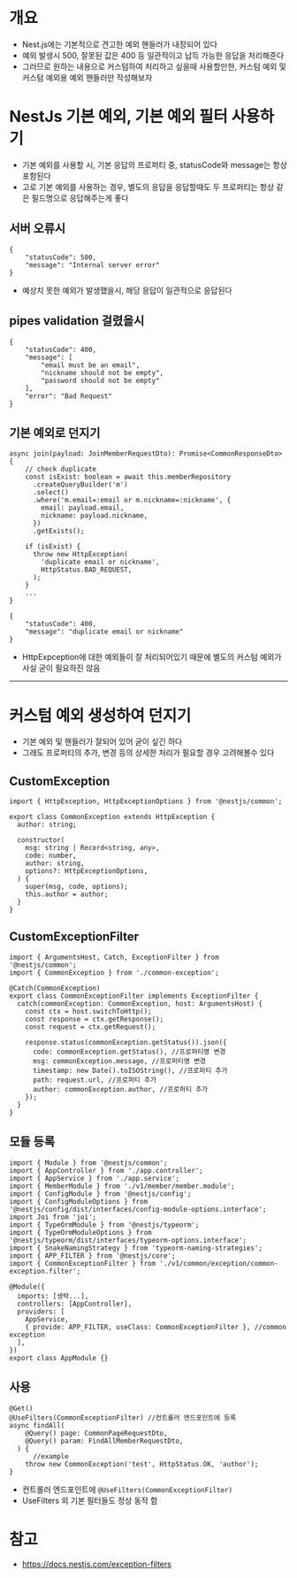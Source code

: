 # 개요

- Nest.js에는 기본적으로 견고한 예외 핸들러가 내장되어 있다
- 예외 발생시 500, 잘못된 값은 400 등 일관적이고 납득 가능한 응답을 처리해준다
- 그러므로 원하는 내용으로 커스텀하여 처리하고 싶을때 사용할만한, 커스텀 예외 및 커스텀 예외용 예외 핸들러만 작성해보자

# NestJs 기본 예외, 기본 예외 필터 사용하기

- 기본 예외를 사용할 시, 기본 응답의 프로퍼티 중, statusCode와 message는 항상 포함된다
- 고로 기본 예외를 사용하는 경우, 별도의 응답을 응답할때도 두 프로퍼티는 항상 같은 필드명으로 응답해주는게 좋다

## 서버 오류시

```tsx
{
    "statusCode": 500,
    "message": "Internal server error"
}
```

- 예상치 못한 예외가 발생했을시, 해당 응답이 일관적으로 응답된다

## pipes validation 걸렸을시

```tsx
{
    "statusCode": 400,
    "message": [
        "email must be an email",
        "nickname should not be empty",
        "password should not be empty"
    ],
    "error": "Bad Request"
}
```

## 기본 예외로 던지기

```tsx
async join(payload: JoinMemberRequestDto): Promise<CommonResponseDto> {
    // check duplicate
    const isExist: boolean = await this.memberRepository
      .createQueryBuilder('m')
      .select()
      .where('m.email=:email or m.nickname=:nickname', {
        email: payload.email,
        nickname: payload.nickname,
      })
      .getExists();

    if (isExist) {
      throw new HttpException(
        'duplicate email or nickname',
        HttpStatus.BAD_REQUEST,
      );
    }
	...
}
```

```tsx
{
    "statusCode": 400,
    "message": "duplicate email or nickname"
}
```

- HttpExpception에 대한 예외들이 잘 처리되어있기 때문에 별도의 커스텀 예외가 사실 굳이 필요하진 않음

---

# 커스텀 예외 생성하여 던지기

- 기본 예외 및 핸들러가 잘되어 있어 굳이 싶긴 하다
- 그래도 프로퍼티의 추가, 변경 등의 상세한 처리가 필요할 경우 고려해볼수 있다

## CustomException

```tsx
import { HttpException, HttpExceptionOptions } from '@nestjs/common';

export class CommonException extends HttpException {
  author: string;

  constructor(
    msg: string | Record<string, any>,
    code: number,
    author: string,
    options?: HttpExceptionOptions,
  ) {
    super(msg, code, options);
    this.author = author;
  }
}

```

## CustomExceptionFilter

```tsx
import { ArgumentsHost, Catch, ExceptionFilter } from '@nestjs/common';
import { CommonException } from './common-exception';

@Catch(CommonException)
export class CommonExceptionFilter implements ExceptionFilter {
  catch(commonException: CommonException, host: ArgumentsHost) {
    const ctx = host.switchToHttp();
    const response = ctx.getResponse();
    const request = ctx.getRequest();

    response.status(commonException.getStatus()).json({
      code: commonException.getStatus(), //프로퍼티명 변경
      msg: commonException.message, //프로퍼티명 변경
      timestamp: new Date().toISOString(), //프로퍼티 추가
      path: request.url, //프로퍼티 추가
      author: commonException.author, //프로퍼티 추가
    });
  }
}

```

## 모듈 등록

```tsx
import { Module } from '@nestjs/common';
import { AppController } from './app.controller';
import { AppService } from './app.service';
import { MemberModule } from './v1/member/member.module';
import { ConfigModule } from '@nestjs/config';
import { ConfigModuleOptions } from '@nestjs/config/dist/interfaces/config-module-options.interface';
import Joi from 'joi';
import { TypeOrmModule } from '@nestjs/typeorm';
import { TypeOrmModuleOptions } from '@nestjs/typeorm/dist/interfaces/typeorm-options.interface';
import { SnakeNamingStrategy } from 'typeorm-naming-strategies';
import { APP_FILTER } from '@nestjs/core';
import { CommonExceptionFilter } from './v1/common/exception/common-exception.filter';

@Module({
  imports: [생략...],
  controllers: [AppController],
  providers: [
    AppService,
    { provide: APP_FILTER, useClass: CommonExceptionFilter }, //common exception
  ],
})
export class AppModule {}

```

## 사용

```tsx
@Get()
@UseFilters(CommonExceptionFilter) //컨트롤러 엔드포인트에 등록
async findAll(
    @Query() page: CommonPageRequestDto,
    @Query() param: FindAllMemberRequestDto,
  ) {
	  //example
    throw new CommonException('test', HttpStatus.OK, 'author');
}
```

- 컨트롤러 엔드포인트에 `@UseFilters(CommonExceptionFilter)`
- UseFilters 외 기본 필터들도 정상 동작 함

# 참고

- https://docs.nestjs.com/exception-filters